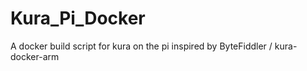 # Kura_Pi_Docker
A docker build script for kura on the pi inspired by ByteFiddler / kura-docker-arm
